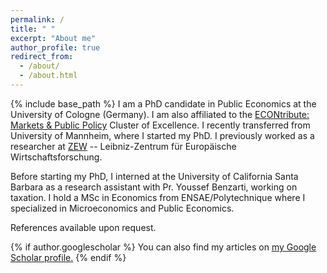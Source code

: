 ```yaml
---
permalink: /
title: " "
excerpt: "About me"
author_profile: true
redirect_from: 
  - /about/
  - /about.html
---
```

{% include base_path %}
I am a PhD candidate in Public Economics at the University of Cologne (Germany). I am also affiliated to the [ECONtribute: Markets & Public Policy](https://econtribute.de/about-us-econtribute/) Cluster of Excellence.  I recently transferred from University of Mannheim, where I started my PhD. I previously worked as a researcher at [ZEW](https://www.zew.de/en/) -- Leibniz-Zentrum für Europäische Wirtschaftsforschung.


Before starting my PhD, I interned at the University of California
Santa Barbara as a research assistant with Pr. Youssef Benzarti, working on
taxation. I hold a MSc in Economics from ENSAE/Polytechnique where I specialized in Microeconomics
and Public Economics. 


References available upon request.

{% if author.googlescholar %}
  You can also find my articles on <u><a href="{{author.googlescholar}}">my Google Scholar profile</a>.</u>
{% endif %}

<!---# Publications 
{% for post in site.publications reversed %}
  {% include archive-single.html %}
{% endfor %}
# Work in Progress
{% for post in site.drafts reversed %}
  {% include archive-single.html %}
{% endfor %}
---> 
